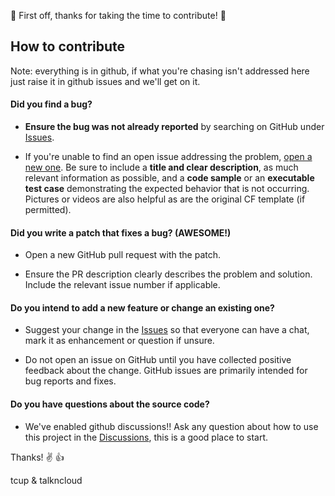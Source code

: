 :metal: First off, thanks for taking the time to contribute! :muscle:

## How to contribute

Note: everything is in github, if what you're chasing isn't addressed here just raise it in github issues and we'll get on it.

#### **Did you find a bug?**

* **Ensure the bug was not already reported** by searching on GitHub under [Issues](https://github.com/talkncloud/tnc-cup-client/issues).

* If you're unable to find an open issue addressing the problem, [open a new one](https://github.com/talkncloud/tnc-cup-client/issues/new). Be sure to include a **title and clear description**, as much relevant information as possible, and a **code sample** or an **executable test case** demonstrating the expected behavior that is not occurring. Pictures or videos are also helpful as are the original CF template (if permitted).

#### **Did you write a patch that fixes a bug? (AWESOME!)**

* Open a new GitHub pull request with the patch.

* Ensure the PR description clearly describes the problem and solution. Include the relevant issue number if applicable.

#### **Do you intend to add a new feature or change an existing one?**

* Suggest your change in the [Issues](https://github.com/talkncloud/tnc-cup-client/issues) so that everyone can have a chat, mark it as enhancement or question if unsure.

* Do not open an issue on GitHub until you have collected positive feedback about the change. GitHub issues are primarily intended for bug reports and fixes.

#### **Do you have questions about the source code?**

* We've enabled github discussions!! Ask any question about how to use this project in the [Discussions](https://github.com/talkncloud/tnc-cup-client/discussions), this is a good place to start.

Thanks! :v: :thumbsup:

tcup & talkncloud
